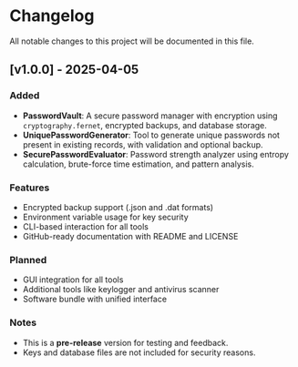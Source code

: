 # Changelog

All notable changes to this project will be documented in this file.

## [v1.0.0] - 2025-04-05

### Added
- **PasswordVault**: A secure password manager with encryption using `cryptography.fernet`, encrypted backups, and database storage.
- **UniquePasswordGenerator**: Tool to generate unique passwords not present in existing records, with validation and optional backup.
- **SecurePasswordEvaluator**: Password strength analyzer using entropy calculation, brute-force time estimation, and pattern analysis.

### Features
- Encrypted backup support (.json and .dat formats)
- Environment variable usage for key security
- CLI-based interaction for all tools
- GitHub-ready documentation with README and LICENSE

### Planned
- GUI integration for all tools
- Additional tools like keylogger and antivirus scanner
- Software bundle with unified interface

### Notes
- This is a **pre-release** version for testing and feedback.
- Keys and database files are not included for security reasons.
